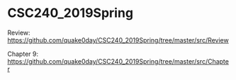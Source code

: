 # CSC240_2019Spring


Review: https://github.com/quake0day/CSC240_2019Spring/tree/master/src/Review

Chapter 9: https://github.com/quake0day/CSC240_2019Spring/tree/master/src/Chapter
